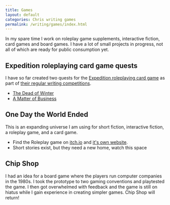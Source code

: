 ```yaml
---
title: Games
layout: default
categories: Chris writing games
permalink: /writing/games/index.html
---
```


In my spare time I work on roleplay game supplements, interactive fiction, card games and board games. I have a lot of small projects in progress, not all of which are ready for public consumption yet.

## Expedition roleplaying card game quests

I have so far created two quests for the [Expedition roleplaying card game](https://expeditiongame.com) as part of [their regular writing competitions](https://expeditiongame.com/writing-contests).

-   [The Dead of Winter](https://app.expeditiongame.com/#1zVbhCh8byT7GP0c3vW0c3dHn7n-YDxSb)
-   [A Matter of Business](https://app.expeditiongame.com/#1j94feqcgTE841zpLzdbYJybWWQrMFMZx)

## One Day the World Ended

This is an expanding universe I am using for short fiction, interactive fiction, a roleplay game, and a card game.

-   Find the Roleplay game on [itch.io](https://chrischinchilla.itch.io/one-day-the-world-ended) and [it's own website](https://onedaytheworldended.com/).
-   Short stories exist, but they need a new home, watch this space

## Chip Shop

I had an idea for a board game where the players run computer companies in the 1980s. I took the prototype to two gaming conventions and playtested the game. I then got overwhelmed with feedback and the game is still on hiatus while I gain experience in creating simpler games. Chip Shop will return!
